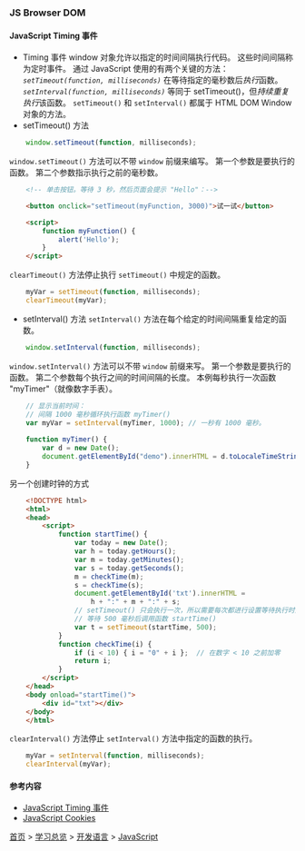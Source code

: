 ### JS Browser DOM

#### JavaScript Timing 事件
* Timing 事件
window 对象允许以指定的时间间隔执行代码。
这些时间间隔称为定时事件。
通过 JavaScript 使用的有两个关键的方法：
*`setTimeout(function, milliseconds)`*
在等待指定的毫秒数后*执行*函数。
*`setInterval(function, milliseconds)`*
等同于 setTimeout()，但*持续重复执行*该函数。
`setTimeout()` 和 `setInterval()` 都属于 HTML DOM Window 对象的方法。
* setTimeout() 方法

```javascript
    window.setTimeout(function, milliseconds);
```

`window.setTimeout()` 方法可以不带 `window` 前缀来编写。
第一个参数是要执行的函数。
第二个参数指示执行之前的毫秒数。

```html
    <!-- 单击按钮。等待 3 秒，然后页面会提示 "Hello"：-->

    <button onclick="setTimeout(myFunction, 3000)">试一试</button>

    <script>
        function myFunction() {
            alert('Hello');
        }
    </script>
```

`clearTimeout()` 方法停止执行 `setTimeout()` 中规定的函数。

```javascript
    myVar = setTimeout(function, milliseconds);
    clearTimeout(myVar);
```

* setInterval() 方法
`setInterval()` 方法在每个给定的时间间隔重复给定的函数。

```javascript
    window.setInterval(function, milliseconds);
```

`window.setInterval()` 方法可以不带 `window` 前缀来写。
第一个参数是要执行的函数。
第二个参数每个执行之间的时间间隔的长度。
本例每秒执行一次函数 "myTimer"（就像数字手表）。

```javascript
    // 显示当前时间：
    // 间隔 1000 毫秒循环执行函数 myTimer()
    var myVar = setInterval(myTimer, 1000); // 一秒有 1000 毫秒。
    
    function myTimer() {
        var d = new Date();
        document.getElementById("demo").innerHTML = d.toLocaleTimeString();
    }
```

另一个创建时钟的方式
```html
    <!DOCTYPE html>
    <html>
    <head>
        <script>
            function startTime() {
                var today = new Date();
                var h = today.getHours();
                var m = today.getMinutes();
                var s = today.getSeconds();
                m = checkTime(m);
                s = checkTime(s);
                document.getElementById('txt').innerHTML =
                    h + ":" + m + ":" + s;
                // setTimeout() 只会执行一次，所以需要每次都进行设置等待执行时间 500 毫秒
                // 等待 500 毫秒后调用函数 startTime()
                var t = setTimeout(startTime, 500); 
            }
            function checkTime(i) {
                if (i < 10) { i = "0" + i };  // 在数字 < 10 之前加零
                return i;
            }
        </script>
    </head>
    <body onload="startTime()">
        <div id="txt"></div>
    </body>
    </html>
```

`clearInterval()` 方法停止 `setInterval()` 方法中指定的函数的执行。

```javascript
    myVar = setInterval(function, milliseconds);
    clearInterval(myVar);
```

#### 参考内容
* [JavaScript Timing 事件](https://www.w3school.com.cn/js/js_timing.asp)
* [JavaScript Cookies](https://www.w3school.com.cn/js/js_cookies.asp)


[首页](../../../README.md) > [学习总览](../../../introduction/studyCatalogList.md) > [开发语言](../developmentLanguage.md) > [JavaScript](javascript.md)
